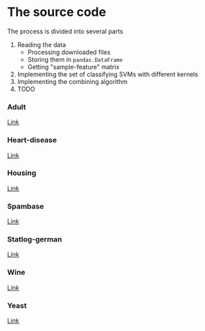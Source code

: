 # The source code

The process is divided into several parts

1. Reading the data
    - Processing downloaded files
    - Storing them in `pandas.DataFrame`
    - Getting "sample-feature" matrix
2. Implementing the set of classifying SVMs with different kernels
3. Implementing the combining algorithm
4. TODO


### Adult

[Link](https://archive.ics.uci.edu/ml/datasets/Adult)

### Heart-disease

[Link](https://archive.ics.uci.edu/ml/datasets/Heart+Disease)

### Housing

[Link](https://archive.ics.uci.edu/ml/datasets/Housing)

### Spambase

[Link](https://archive.ics.uci.edu/ml/datasets/Spambase)

### Statlog-german

[Link](https://archive.ics.uci.edu/ml/datasets/Statlog+(German+Credit+Data))

### Wine

[Link](https://archive.ics.uci.edu/ml/datasets/Wine)

### Yeast

[Link](https://archive.ics.uci.edu/ml/datasets/Yeast)
